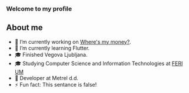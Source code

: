 ### Welcome to my profile

## About me
- 🔭 I’m currently working on [Where's my money?](https://github.com/wmm).
- 🌱 I’m currently learning Flutter.
- 🎓 Finished Vegova Ljubljana.
- 🎓 Studying Computer Science and Information Technologies at [FERI UM](https://feri.um.si)
- 💼 Developer at Metrel d.d.
- ⚡ Fun fact: This sentance is false!
